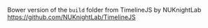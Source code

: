 Bower version of the ```build``` folder from TimelineJS by NUKnightLab https://github.com/NUKnightLab/TimelineJS
